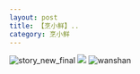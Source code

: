 ```yaml
---
layout: post
title: 【烹小鲜】..
category: 烹小鲜
---
```

![story_new_final](http://rh8cub8wq.hd-bkt.clouddn.com/img/story_new_final_0322.png)
![](http://rh8dao9dj.hd-bkt.clouddn.com/img/pengxiaoxian_220716_1.jpg)
![wanshan](http://rh8cub8wq.hd-bkt.clouddn.com/img/wanshan.png)





  




